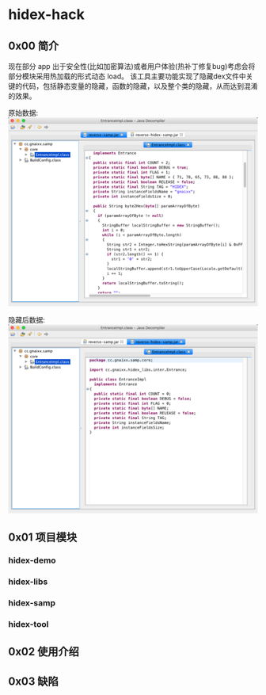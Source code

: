 # hidex-hack

## 0x00 简介

现在部分 app 出于安全性(比如加密算法)或者用户体验(热补丁修复bug)考虑会将部分模块采用热加载的形式动态 load。
该工具主要功能实现了隐藏dex文件中关键的代码，包括静态变量的隐藏，函数的隐藏，以及整个类的隐藏，从而达到混淆的效果。

原始数据:
![samp.png](./img/samp.png)

隐藏后数据:
![hidex.png](./img/hidex.png)


## 0x01 项目模块
### hidex-demo
### hidex-libs
### hidex-samp
### hidex-tool

## 0x02 使用介绍

## 0x03 缺陷